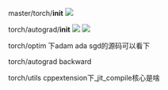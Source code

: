 master/torch/__init__
![](https://upload-images.jianshu.io/upload_images/9165719-9442d14ef838b0db.png?imageMogr2/auto-orient/strip%7CimageView2/2/w/1240)

torch/autograd/__init__
![](https://upload-images.jianshu.io/upload_images/9165719-6ef09bfcbd8ef95b.png?imageMogr2/auto-orient/strip%7CimageView2/2/w/1240)
![](https://upload-images.jianshu.io/upload_images/9165719-98b9b36884cd9a95.png?imageMogr2/auto-orient/strip%7CimageView2/2/w/1240)

torch/optim
下adam ada sgd的源码可以看下

torch/autograd
backward

torch/utils
cppextension下_jit_compile核心是啥
